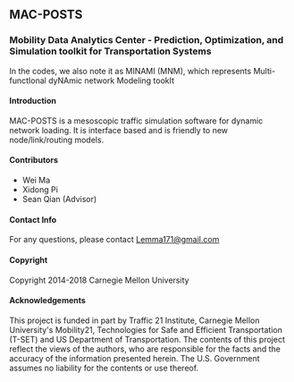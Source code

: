## MAC-POSTS

### Mobility Data Analytics Center - Prediction, Optimization, and Simulation toolkit for Transportation Systems

In the codes, we also note it as MINAMI (MNM), which represents Multi-functIonal dyNAmic network Modeling tookIt

#### Introduction

MAC-POSTS is a mesoscopic traffic simulation software for dynamic network loading. It is interface based and is friendly to new node/link/routing models.

#### Contributors

- Wei Ma
- Xidong Pi
- Sean Qian (Advisor)

#### Contact Info

For any questions, please contact Lemma171@gmail.com

#### Copyright

Copyright 2014-2018 Carnegie Mellon University

#### Acknowledgements
This project is funded in part by Traffic 21 Institute, Carnegie Mellon University's Mobility21, Technologies for Safe and Efficient Transportation (T-SET) and US Department of Transportation. The contents of this project reflect the views of the authors, who are responsible for the facts and the accuracy of the information presented herein. The U.S. Government assumes no liability for the contents or use thereof.
